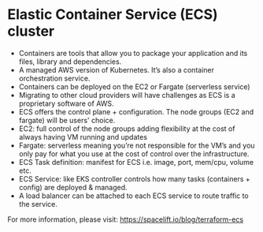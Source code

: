 # Elastic Container Service (ECS) cluster

- Containers are tools that allow you to package your application and its files, library and dependencies.
- A managed AWS version of Kubernetes. It’s also a container orchestration service.
- Containers can be deployed on the EC2 or Fargate (serverless service)
- Migrating to other cloud providers will have challenges as ECS is a proprietary software of AWS.
- ECS offers the control plane + configuration. The node groups (EC2 and fargate) will be users' choice.
- EC2: full control of the node groups adding flexibility at the cost of always having VM running and updates
- Fargate: serverless meaning you’re not responsible for the VM’s and you only pay for what you use at the cost of control over the infrastructure.
- ECS Task definition: manifest for ECS i.e. image, port, mem/cpu, volume etc.
- ECS Service: like EKS controller controls how many tasks (containers + config) are deployed & managed.
- A load balancer can be attached to each ECS service to route traffic to the service.


For more information, please visit: https://spacelift.io/blog/terraform-ecs